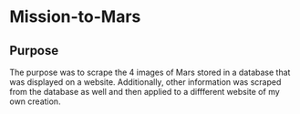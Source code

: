 # Mission-to-Mars

## Purpose

The purpose was to scrape the 4 images of Mars stored in a database that was displayed on a website. Additionally, other information was scraped from the database as well and then applied to a diffferent website of my own creation. 
